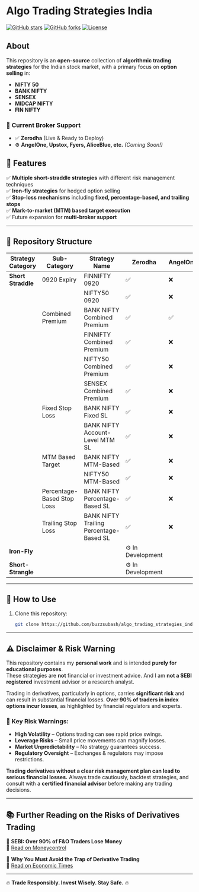 # Algo Trading Strategies India

[![GitHub stars](https://img.shields.io/github/stars/buzzsubash/algo_trading_strategies_india?style=social)](https://github.com/buzzsubash/algo_trading_strategies_india/stargazers)
[![GitHub forks](https://img.shields.io/github/forks/buzzsubash/algo_trading_strategies_india?style=social)](https://github.com/buzzsubash/algo_trading_strategies_india/network/members)
[![License](https://img.shields.io/github/license/buzzsubash/algo_trading_strategies_india)](LICENSE)

## About
This repository is an **open-source** collection of **algorithmic trading strategies** for the Indian stock market, with a primary focus on **option selling** in:
- **NIFTY 50**
- **BANK NIFTY**
- **SENSEX**
- **MIDCAP NIFTY**
- **FIN NIFTY**

### 🔹 **Current Broker Support**
- ✅ **Zerodha** (Live & Ready to Deploy)
- ⚙️ **AngelOne, Upstox, Fyers, AliceBlue, etc.** *(Coming Soon!)*

## 🚀 Features
✅ **Multiple short-straddle strategies** with different risk management techniques  
✅ **Iron-fly strategies** for hedged option selling  
✅ **Stop-loss mechanisms** including **fixed, percentage-based, and trailing stops**  
✅ **Mark-to-market (MTM) based target execution**  
✅ Future expansion for **multi-broker support**

---

## 📂 Repository Structure

| Strategy Category | Sub-Category | Strategy Name | Zerodha | AngelOne | Upstox | Fyers | GitHub Link |
|------------------|-------------|---------------|---------|----------|--------|-------|-------------|
| **Short Straddle** | 0920 Expiry | FINNIFTY 0920 | ✅ | ❌ | ❌ | ❌ | [View Code](https://github.com/buzzsubash/algo_trading_strategies_india/blob/main/short-straddle/0920_short_straddle/finnifty_0920_short_straddle.py) |
|  |  | NIFTY50 0920 | ✅ | ❌ | ❌ | ❌ | [View Code](https://github.com/buzzsubash/algo_trading_strategies_india/blob/main/short-straddle/0920_short_straddle/nifty50_0920_short_straddle.py) |
|  | Combined Premium | BANK NIFTY Combined Premium | ✅ | ✅ | ❌ | ❌ | [View Code](https://github.com/buzzsubash/algo_trading_strategies_india/blob/main/short-straddle/combined_premium/bank_nifty_combined_premium_short_straddle.py) |
|  |  | FINNIFTY Combined Premium | ✅ | ❌ | ❌ | ❌ | [View Code](https://github.com/buzzsubash/algo_trading_strategies_india/blob/main/short-straddle/combined_premium/finnifty_combined_premium_short_straddle.py) |
|  |  | NIFTY50 Combined Premium | ✅ | ❌ | ❌ | ❌ | [View Code](https://github.com/buzzsubash/algo_trading_strategies_india/blob/main/short-straddle/combined_premium/nifty50_combined_premium_short_straddle.py) |
|  |  | SENSEX Combined Premium | ✅ | ❌ | ❌ | ❌ | [View Code](https://github.com/buzzsubash/algo_trading_strategies_india/blob/main/short-straddle/combined_premium/sensex_combined_premium_short_straddle.py) |
|  | Fixed Stop Loss | BANK NIFTY Fixed SL | ✅ | ❌ | ❌ | ❌ | [View Code](https://github.com/buzzsubash/algo_trading_strategies_india/blob/main/short-straddle/fixed_stop_loss/bank_nifty_fixed_stop_loss_short_straddle.py) |
|  |  | BANK NIFTY Account-Level MTM SL | ✅ | ❌ | ❌ | ❌ | [View Code](https://github.com/buzzsubash/algo_trading_strategies_india/blob/main/short-straddle/fixed_stop_loss/bank_nifty_account_level_mtm_with_fixed_stop_loss_short_straddle.py) |
|  | MTM Based Target | BANK NIFTY MTM-Based | ✅ | ❌ | ❌ | ❌ | [View Code](https://github.com/buzzsubash/algo_trading_strategies_india/blob/main/short-straddle/mtm_based_target/bank_nifty_mtm_based_short_straddle.py) |
|  |  | NIFTY50 MTM-Based | ✅ | ❌ | ❌ | ❌ | [View Code](https://github.com/buzzsubash/algo_trading_strategies_india/blob/main/short-straddle/mtm_based_target/nifty50_mtm_based_short_straddle.py) |
|  | Percentage-Based Stop Loss | BANK NIFTY Percentage-Based SL | ✅ | ❌ | ❌ | ❌ | [View Code](https://github.com/buzzsubash/algo_trading_strategies_india/blob/main/short-straddle/percentage_based_stop_loss/bank_nifty_percentage_based_stop_loss_short_straddle.py) |
|  | Trailing Stop Loss | BANK NIFTY Trailing Percentage-Based SL | ✅ | ❌ | ❌ | ❌ | [View Code](https://github.com/buzzsubash/algo_trading_strategies_india/blob/main/short-straddle/trailing_stop_loss/bank_nifty_trailing_percentage_based_stop_loss_short_straddle.py) |
| **Iron-Fly** | | | ⚙️ In Development | | | | *(Coming Soon!)* |
| **Short-Strangle** | | | ⚙️ In Development | | | | *(Coming Soon!)* |

---

## 📌 How to Use
1. Clone this repository:
   ```sh
   git clone https://github.com/buzzsubash/algo_trading_strategies_india.git
   

---

## ⚠️ Disclaimer & Risk Warning

This repository contains my **personal work** and is intended **purely for educational purposes**.  
These strategies are **not** financial or investment advice. And I am **not a SEBI registered** investment advisor or a research analyst.

Trading in derivatives, particularly in options, carries **significant risk** and can result in substantial financial losses. **Over 90% of traders in index options incur losses**, as highlighted by financial regulators and experts.

### 🚨 Key Risk Warnings:
- **High Volatility** – Options trading can see rapid price swings.
- **Leverage Risks** – Small price movements can magnify losses.
- **Market Unpredictability** – No strategy guarantees success.
- **Regulatory Oversight** – Exchanges & regulators may impose restrictions.

**Trading derivatives without a clear risk management plan can lead to serious financial losses.** Always trade cautiously, backtest strategies, and consult with a **certified financial advisor** before making any trading decisions.

---

## 📚 Further Reading on the Risks of Derivatives Trading

🔹 **SEBI: Over 90% of F&O Traders Lose Money**  
📖 [Read on Moneycontrol](https://www.moneycontrol.com/news/business/over-90-fo-traders-losing-nses-derivative-contracts-still-12543131.html)

🔹 **Why You Must Avoid the Trap of Derivative Trading**  
📖 [Read on Economic Times](https://m.economictimes.com/wealth/invest/over-90-of-derivative-traders-lost-money-why-you-must-avoid-the-trap-of-derivative-trading/articleshow/107154467.cms)

---

🔥 **Trade Responsibly. Invest Wisely. Stay Safe.** 🔥
